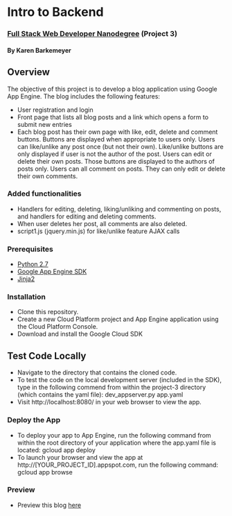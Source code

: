 # Intro to Backend
### [Full Stack Web Developer Nanodegree](https://classroom.udacity.com/nanodegrees/nd004/syllabus) (Project 3)
#### By Karen Barkemeyer ####

## Overview
The objective of this project is to develop a blog application using Google App Engine. The blog includes the following features:
* User registration and login
* Front page that lists all blog posts and a link which opens a form to submit new entries
* Each blog post has their own page with like, edit, delete and comment buttons. Buttons are displayed when appropriate to users only. Users can like/unlike any post once (but not their own). Like/unlike buttons are only displayed if user is not the author of the post. Users can edit or delete their own posts. Those buttons are displayed to the authors of posts only. Users can all comment on posts. They can only edit or delete their own comments. 


### Added functionalities
* Handlers for editing, deleting, liking/unliking and commenting on posts, and handlers for editing and deleting comments.
* When user deletes her post, all comments are also deleted.
* script1.js (jquery.min.js) for like/unlike feature AJAX calls


### Prerequisites
* [Python 2.7](https://www.python.org/downloads/)
* [Google App Engine SDK](https://cloud.google.com/appengine/downloads)
* [Jinja2](http://jinja.pocoo.org/)


### Installation
* Clone this repository.
* Create a new Cloud Platform project and App Engine application using the Cloud Platform Console.
* Download and install the Google Cloud SDK


## Test Code Locally
* Navigate to the directory that contains the cloned code.
* To test the code on the local development server (included in the SDK), type in the following commend from within the project-3 directory (which contains the yaml file): dev_appserver.py app.yaml  
* Visit http://localhost:8080/ in your web browser to view the app.


### Deploy the App
* To deploy your app to App Engine, run the following command from within the root directory of your application where the app.yaml file is located: gcloud app deploy
* To launch your browser and view the app at http://[YOUR_PROJECT_ID].appspot.com, run the following command: gcloud app browse


### Preview
* Preview this blog [here](https://backend-project-1.appspot.com/blog)

